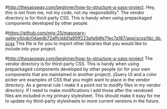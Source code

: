 #http://thesassway.com/beginner/how-to-structure-a-sass-project.
Hey, this is not from me, not my code, not my responsibility”.
The vendor directory is for third-party CSS. This is handy when using prepackaged 
components developed by other people.

#https://github.com/mig-25/masonary-gallery/blob/04aedb72affcddd1a95ff223afa9dfe71ec7a187/app/scss/lib/_lib.scss
This file is for you to import other libraries that you would like to
include into your project.

#http://thesassway.com/beginner/how-to-structure-a-sass-project
The vendor directory is for third-party CSS. This is handy when using prepackaged components developed by other people (or for your own components that are maintained in another project). jQuery UI and a color picker are examples of CSS that you might want to place in the vendor directory. As a general rule I make it a point not to modify files in my vendor directory. If I need to make modifications I add those after the vendored files are included in my primary stylesheet. This should make it easy for me to update my third-party stylesheets to more current versions in the future.